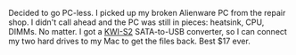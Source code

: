 Decided to go PC-less.  I picked up my broken Alienware PC from the repair shop.
I didn't call ahead and the PC was still in pieces: heatsink, CPU, DIMMs.  No
matter.  I got a
[KWI-S2](http://www.kingwin.com/products/cate/accessories/adapters/manual/kwi_s2_manual.pdf)
SATA-to-USB converter, so I can connect my two hard drives to my Mac to get the
files back.  Best $17 ever.
